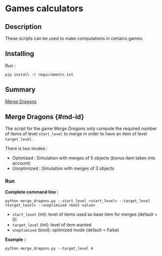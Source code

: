# Games calculators
## Description
These scripts can be used to make computations in certains games.

## Installing 
Run : 

`pip install -r requirements.txt`

## Summary
[Merge Dragons](#merge-dragons-md-id)

## Merge Dragons {#md-id}
The script for the game *Merge Dragons* only compute the required number of items of level `start_level` to merge in
order to have an item of level `target_level`.

There is two modes : 
* Optimized : Simulation with merges of 5 objects (bonus item taken into account)
* Unoptimized : Simulation with merges of 3 objects

### Run
**Complete command line :**

``python merge_dragons.py --start_level <start_level> --target_level <target_level> --unoptimized <bool value>``

- `start_level` (int): level of items used as base item for merges (default = 0)
- `target_level` (int): level of item wanted
- `unoptimized` (bool): optimized mode (default = False)

**Example :**

``python merge_dragons.py --target_level 4``